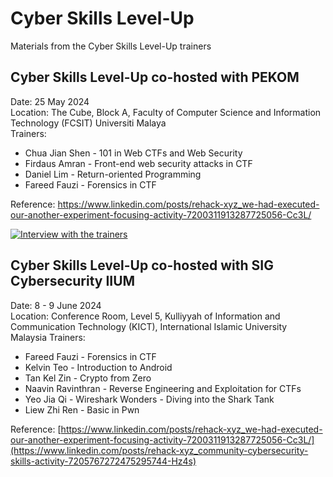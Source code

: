 # Cyber Skills Level-Up
Materials from the Cyber Skills Level-Up trainers

## Cyber Skills Level-Up co-hosted with PEKOM
Date: 25 May 2024\
Location: The Cube, Block A, Faculty of Computer Science and Information Technology (FCSIT) Universiti Malaya\
Trainers:
* Chua Jian Shen - 101 in Web CTFs and Web Security
* Firdaus Amran - Front-end web security attacks in CTF
* Daniel Lim - Return-oriented Programming
* Fareed Fauzi - Forensics in CTF

Reference: https://www.linkedin.com/posts/rehack-xyz_we-had-executed-our-another-experiment-focusing-activity-7200311913287725056-Cc3L/

[![Interview with the trainers](https://img.youtube.com/vi/ihtHKlyKrg8/0.jpg)](https://www.youtube.com/watch?v=ihtHKlyKrg8)

## Cyber Skills Level-Up co-hosted with SIG Cybersecurity IIUM
Date: 8 - 9 June 2024\
Location: Conference Room, Level 5, Kulliyyah of Information and Communication Technology (KICT), International Islamic University Malaysia
Trainers:
* Fareed Fauzi - Forensics in CTF
* Kelvin Teo - Introduction to Android
* Tan Kel Zin - Crypto from Zero
* Naavin Ravinthran - Reverse Engineering and Exploitation for CTFs
* Yeo Jia Qi - Wireshark Wonders - Diving into the Shark Tank
* Liew Zhi Ren - Basic in Pwn

Reference: [https://www.linkedin.com/posts/rehack-xyz_we-had-executed-our-another-experiment-focusing-activity-7200311913287725056-Cc3L/](https://www.linkedin.com/posts/rehack-xyz_community-cybersecurity-skills-activity-7205767272475295744-Hz4s)
